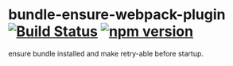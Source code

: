 # bundle-ensure-webpack-plugin [![Build Status](https://travis-ci.com/mc-zone/bundle-ensure-webpack-plugin.svg?branch=master)](https://travis-ci.com/mc-zone/bundle-ensure-webpack-plugin) [![npm version](https://badge.fury.io/js/bundle-ensure-webpack-plugin.svg)](http://badge.fury.io/js/bundle-ensure-webpack-plugin) 

ensure bundle installed and make retry-able before startup.


